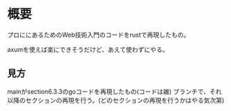 # 概要
プロににあるためのWeb技術入門のコードをrustで再現したもの。

axumを使えば楽にできそうだけど、あえて使わずにやる。

## 見方
mainがsection6.3.3のgoコードを再現したもの(コードは雑)
ブランチで、それ以降のセクションの再現を行う。(どのセクションの再現を行うかはやる気次第)
